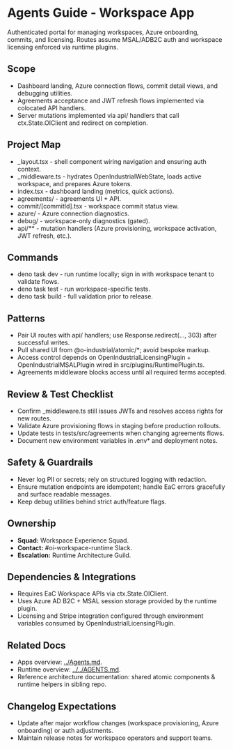 ﻿# Agents Guide - Workspace App

Authenticated portal for managing workspaces, Azure onboarding, commits, and licensing. Routes assume MSAL/ADB2C auth and workspace licensing enforced via runtime plugins.

## Scope

- Dashboard landing, Azure connection flows, commit detail views, and debugging utilities.
- Agreements acceptance and JWT refresh flows implemented via colocated API handlers.
- Server mutations implemented via api/ handlers that call ctx.State.OIClient and redirect on completion.

## Project Map

- _layout.tsx - shell component wiring navigation and ensuring auth context.
- _middleware.ts - hydrates OpenIndustrialWebState, loads active workspace, and prepares Azure tokens.
- index.tsx - dashboard landing (metrics, quick actions).
- agreements/ - agreements UI + API.
- commit/[commitId].tsx - workspace commit status view.
- azure/ - Azure connection diagnostics.
- debug/ - workspace-only diagnostics (gated).
- api/** - mutation handlers (Azure provisioning, workspace activation, JWT refresh, etc.).

## Commands

- deno task dev - run runtime locally; sign in with workspace tenant to validate flows.
- deno task test - run workspace-specific tests.
- deno task build - full validation prior to release.

## Patterns

- Pair UI routes with api/ handlers; use Response.redirect(..., 303) after successful writes.
- Pull shared UI from @o-industrial/atomic/*; avoid bespoke markup.
- Access control depends on OpenIndustrialLicensingPlugin + OpenIndustrialMSALPlugin wired in src/plugins/RuntimePlugin.ts.
- Agreements middleware blocks access until all required terms accepted.

## Review & Test Checklist

- Confirm _middleware.ts still issues JWTs and resolves access rights for new routes.
- Validate Azure provisioning flows in staging before production rollouts.
- Update tests in tests/src/agreements when changing agreements flows.
- Document new environment variables in .env* and deployment notes.

## Safety & Guardrails

- Never log PII or secrets; rely on structured logging with redaction.
- Ensure mutation endpoints are idempotent; handle EaC errors gracefully and surface readable messages.
- Keep debug utilities behind strict auth/feature flags.

## Ownership

- **Squad:** Workspace Experience Squad.
- **Contact:** #oi-workspace-runtime Slack.
- **Escalation:** Runtime Architecture Guild.

## Dependencies & Integrations

- Requires EaC Workspace APIs via ctx.State.OIClient.
- Uses Azure AD B2C + MSAL session storage provided by the runtime plugin.
- Licensing and Stripe integration configured through environment variables consumed by OpenIndustrialLicensingPlugin.

## Related Docs

- Apps overview: [../Agents.md](../Agents.md).
- Runtime overview: [../../AGENTS.md](../../AGENTS.md).
- Reference architecture documentation: shared atomic components & runtime helpers in sibling repo.

## Changelog Expectations

- Update after major workflow changes (workspace provisioning, Azure onboarding) or auth adjustments.
- Maintain release notes for workspace operators and support teams.